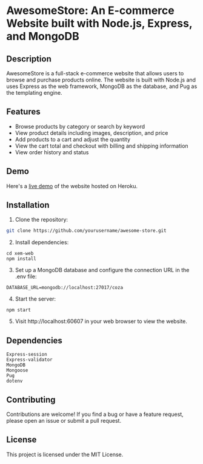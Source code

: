 # AwesomeStore: An E-commerce Website built with Node.js, Express, and MongoDB

## Description

AwesomeStore is a full-stack e-commerce website that allows users to browse and purchase products online. The website is built with Node.js and uses Express as the web framework, MongoDB as the database, and Pug as the templating engine.

## Features

- Browse products by category or search by keyword
- View product details including images, description, and price
- Add products to a cart and adjust the quantity
- View the cart total and checkout with billing and shipping information
- View order history and status

## Demo

Here's a [live demo](https://awesome-store-demo.herokuapp.com/) of the website hosted on Heroku.

## Installation

1. Clone the repository:

```bash
git clone https://github.com/yourusername/awesome-store.git

```
2. Install dependencies:
```
cd xem-web
npm install
```
3. Set up a MongoDB database and configure the connection URL in the .env file:

```
DATABASE_URL=mongodb://localhost:27017/coza
```
4. Start the server:
```
npm start
```
5. Visit http://localhost:60607 in your web browser to view the website.

## Dependencies
```Express
Express-session
Express-validator
MongoDB
Mongoose
Pug
dotenv
```
## Contributing
Contributions are welcome! If you find a bug or have a feature request, please open an issue or submit a pull request.

## License
This project is licensed under the MIT License.

